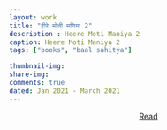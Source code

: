 ```yaml
---
layout: work
title: "हीरे मोती मणिया 2"
description : Heere Moti Maniya 2
caption: Heere Moti Maniya 2
tags: ["books", "baal sahitya"]

thumbnail-img:
share-img:
comments: true
dated: Jan 2021 - March 2021
---
```



<!-- <img src="/assets/img/work/molvae.png" width="600"> -->


<center>
<a class="btn-github" href="https://drive.google.com/file/d/1BVuQ0NVn9vVB6NnLvBr5a4-la8nffLkM/view?usp=sharing" >
  Read
</a>
</center>
